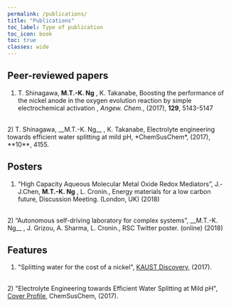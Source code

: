```yaml
---
permalink: /publications/
title: "Publications"
toc_label: Type of publication
toc_icon: book
toc: true
classes: wide
---
```


## Peer-reviewed papers

1) T. Shinagawa, __M.T.-K. Ng__ , K. Takanabe, Boosting the performance of the nickel anode in the oxygen evolution reaction 
by simple electrochemical activation , *Angew. Chem.*, (2017), **129**, 5143-5147 
<br/>
2) T. Shinagawa, __M.T.-K. Ng__ , K. Takanabe, Electrolyte engineering towards efficient water splitting at mild pH, 
*ChemSusChem*, (2017), **10**, 4155.


## Posters

1) “High Capacity Aqueous Molecular Metal Oxide Redox Mediators”, J.-J.Chen, __M.T.-K. Ng__ , L. Cronin., Energy materials 
for a low carbon future, Discussion Meeting. (London, UK)  (2018)
<br/>
2) “Autonomous self-driving laboratory for complex systems”, __M.T.-K. Ng__ , J. Grizou, A. Sharma, L. Cronin., RSC Twitter 
poster. (online) (2018)

## Features 

1)  "Splitting water for the cost of a nickel", <a href="https://discovery.kaust.edu.sa/en/article/370/splitting-water-for-the-cost-of-a-nickel?utm_content=bufferc9a3a&utm_medium=social&utm_source=linkedin.com&utm_campaign=buffer">KAUST Discovery</a>, (2017).
<br/>
2)  "Electrolyte Engineering towards Efficient Water Splitting at Mild pH", <a href="https://chemistry-europe.onlinelibrary.wiley.com/doi/full/10.1002/cssc.201701995">Cover Profile</a>, ChemSusChem, (2017).